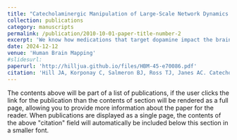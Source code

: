 ```yaml
---
title: "Catecholaminergic Manipulation of Large-Scale Network Dynamics is Tied to Reconfiguration of Corticostriatal Connectivity"
collection: publications
category: manuscripts
permalink: /publication/2010-10-01-paper-title-number-2
excerpt: 'We know how medications that target dopamine impact the brain, right? Here, we use innovative neuroimaging methods to address this question from a novel perspective.'
date: 2024-12-12
venue: 'Human Brain Mapping'
#slidesurl:
paperurl: 'http://hilljua.github.io/files/HBM-45-e70086.pdf'
citation: 'Hill JA, Korponay C, Salmeron BJ, Ross TJ, Janes AC. Catecholaminergic Modulation of Large-Scale Network Dynamics Is Tied to the Reconfiguration of Corticostriatal Connectivity. Hum Brain Mapp. 2024 Dec 1;45(17):e70086. doi: 10.1002/hbm.70086. PMID: 39665506; PMCID: PMC11635694.'
---
```


The contents above will be part of a list of publications, if the user clicks the link for the publication than the contents of section will be rendered as a full page, allowing you to provide more information about the paper for the reader. When publications are displayed as a single page, the contents of the above "citation" field will automatically be included below this section in a smaller font.
